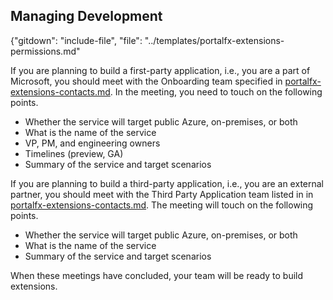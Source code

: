 ## Managing Development

{"gitdown": "include-file", "file": "../templates/portalfx-extensions-permissions.md"
 
If you are planning to build a first-party application, i.e., you are a part of Microsoft, you should meet with the Onboarding team specified in [portalfx-extensions-contacts.md](portalfx-extensions-contacts.md). In the meeting, you need to touch on the following points.
* Whether the service will target public Azure, on-premises, or both
* 	What is the name of the service
* 	VP, PM, and engineering owners
* 	Timelines (preview, GA)
* 	Summary of the service and target scenarios

If you are planning to build a third-party application, i.e., you are an external partner, you should meet with the Third Party Application team listed in  in [portalfx-extensions-contacts.md](portalfx-extensions-contacts.md). The meeting will touch on the following points.
* 	Whether the service will target public Azure, on-premises, or both
* 	What is the name of the service
* 	Summary of the service and target scenarios

When these meetings have concluded, your team will be ready to build extensions.
